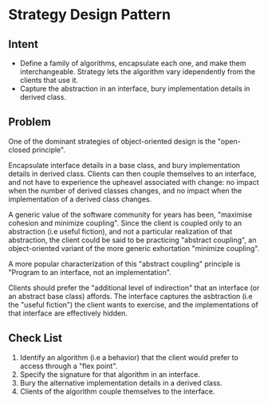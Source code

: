 # Strategy Design Pattern

## Intent

- Define a family of algorithms, encapsulate each one, and make them interchangeable. Strategy lets
the algorithm vary idependently from the clients that use it.
- Capture the abstraction in an interface, bury implementation details in derived class.

## Problem

One of the dominant strategies of object-oriented design is the "open-closed principle".

Encapsulate interface details in a base class, and bury implementation details in derived class. Clients
can then couple themselves to an interface, and not have to experience the upheavel associated with
change: no impact when the number of derived classes changes, and no impact when the implementation
of a derived class changes.

A generic value of the software community for years has been, "maximise cohesion and minimize coupling".
Since the client is coupled only to an abstraction (i.e useful fiction), and not a particular realization
of that abstraction, the client could be said to be practicing "abstract coupling", an object-oriented
variant of the more generic exhortation "minimize coupling".

A more popular characterization of this "abstract coupling" principle is "Program to an interface,
not an implementation".

Clients should prefer the "additional level of indirection" that an interface (or an abstract base class)
affords. The interface captures the asbtraction (i.e the "useful fiction") the client wants to exercise,
and the implementations of that interface are effectively hidden.

## Check List

1. Identify an algorithm (i.e a behavior) that the client would prefer to access through a "flex point".
2. Specify the signature for that algorithm in an interface.
3. Bury the alternative implementation details in a derived class.
4. Clients of the algorithm couple themselves to the interface. 